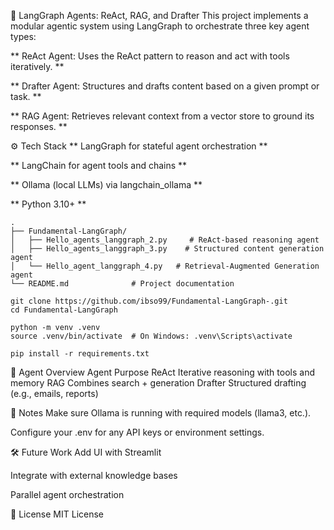 🧠 LangGraph Agents: ReAct, RAG, and Drafter
This project implements a modular agentic system using LangGraph to orchestrate three key agent types:

** ReAct Agent: Uses the ReAct pattern to reason and act with tools iteratively. **

** Drafter Agent: Structures and drafts content based on a given prompt or task. **

** RAG Agent: Retrieves relevant context from a vector store to ground its responses. **


⚙️ Tech Stack
** LangGraph for stateful agent orchestration **

** LangChain for agent tools and chains **
 
** Ollama (local LLMs) via langchain_ollama **

** Python 3.10+ **

```
.
├── Fundamental-LangGraph/
│   ├── Hello_agents_langgraph_2.py     # ReAct-based reasoning agent
│   ├── Hello_agents_langgraph_3.py    # Structured content generation agent
│   └── Hello_agent_langgraph_4.py   # Retrieval-Augmented Generation agent            
└── README.md              # Project documentation

```

```
git clone https://github.com/ibso99/Fundamental-LangGraph-.git
cd Fundamental-LangGraph
```
```
python -m venv .venv
source .venv/bin/activate  # On Windows: .venv\Scripts\activate
```
```
pip install -r requirements.txt
```

🧩 Agent Overview
Agent	Purpose
ReAct	Iterative reasoning with tools and memory
RAG	Combines search + generation
Drafter	Structured drafting (e.g., emails, reports)

📌 Notes
Make sure Ollama is running with required models (llama3, etc.).

Configure your .env for any API keys or environment settings.

🛠️ Future Work
Add UI with Streamlit

Integrate with external knowledge bases

Parallel agent orchestration

📄 License
MIT License